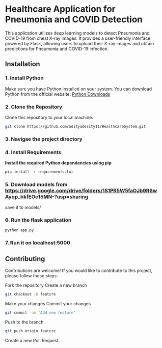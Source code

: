 # Healthcare Application for Pneumonia and COVID Detection

This application utilizes deep learning models to detect Pneumonia and COVID-19 from chest X-ray images. It provides a user-friendly interface powered by Flask, allowing users to upload their X-ray images and obtain predictions for Pneumonia and COVID-19 infection.

## Installation

### 1. Install Python

Make sure you have Python installed on your system. You can download Python from the official website: [Python Downloads](https://www.python.org/downloads/)

### 2. Clone the Repository

Clone this repository to your local machine:

```bash
git clone https://github.com/adityadesity11/HealthcareSystem.git
```
### 3. Navigae the project directory
### 4. Install Requirements
**Install the required Python dependencies using pip**
```bash
pip install -r requirements.txt

```

### 5. Download models from https://drive.google.com/drive/folders/1S1PR5W5faOJb9R6wAyqp_hkfEOc15MN-?usp=sharing
save it to models/

### 6. Run the flask application
```bash
python app.py
```

### 7. Run it on localhost:5000



## Contributing
Contributions are welcome! If you would like to contribute to this project, please follow these steps:

Fork the repository
Create a new branch 
``` bash 
git checkout -b feature 
```
Make your changes
Commit your changes 
```bash
git commit -am 'Add new feature'
```
Push to the branch 
``` bash
git push origin feature
```
Create a new Pull Request
